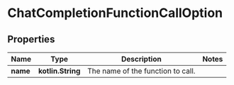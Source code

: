 
# ChatCompletionFunctionCallOption

## Properties
| Name | Type | Description | Notes |
| ------------ | ------------- | ------------- | ------------- |
| **name** | **kotlin.String** | The name of the function to call. |  |



